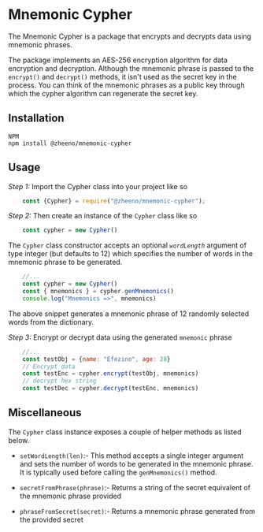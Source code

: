 # Mnemonic Cypher
The Mnemonic Cypher is a package that encrypts and decrypts data using mnemonic phrases. 

The package implements an AES-256 encryption algorithm for data encryption and decryption. Although the mnemonic phrase is passed to the `encrypt()` and `decrypt()` methods, it isn't used as the secret key in the process. You can think of the mnemonic phrases as a public key through which the cypher algorithm can regenerate the secret key.

## Installation
    NPM
    npm install @zheeno/mnemonic-cypher

## Usage
*Step 1:* Import the Cypher class into your project like so
```js
    const {Cypher} = require("@zheeno/mnemonic-cypher");
```
*Step 2:* Then create an instance of the `Cypher` class like so
```js
    const cypher = new Cypher()
```
The `Cypher` class constructor accepts an optional *`wordLength`* argument of type integer (but defaults to 12) which specifies the number of words in the mnemonic phrase to be generated.
```js
    //...
    const cypher = new Cypher()
    const { mnemonics } = cypher.genMnemonics()
    console.log("Mnemonics =>", mnemonics)
```
The above snippet generates a mnemonic phrase of 12 randomly selected words from the dictionary.

*Step 3:* Encrypt or decrypt data using the generated `mnemonic` phrase
```js
    //...
    const testObj = {name: "Efezino", age: 28}
    // Encrypt data
    const testEnc = cypher.encrypt(testObj, mnemonics)
    // decrypt hex string
    const testDec = cypher.decrypt(testEnc, mnemonics)
```

## Miscellaneous
The `Cypher` class instance exposes a couple of helper methods as listed below.

- `setWordLength(len)`:- This method accepts a single integer argument and sets the number of words to be generated in the mnemonic phrase. It is typically used before calling the `genMnemonics()` method.

- `secretFromPhrase(phrase)`:- Returns a string of the secret equivalent of the mnemonic phrase provided

- `phraseFromSecret(secret)`:- Returns a mnemonic phrase generated from the provided secret